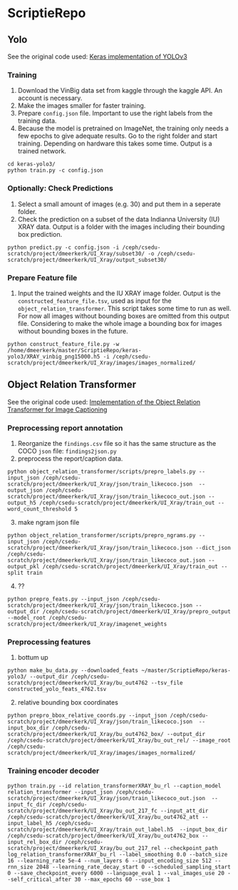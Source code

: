 # ScriptieRepo


## Yolo
See the original code used: [Keras implementation of YOLOv3 ](https://github.com/qqwweee/keras-yolo3/tree/e6598d13c703029b2686bc2eb8d5c09badf42992)
### Training
1. Download the VinBig data set from kaggle through the kaggle API. An account is necessary.
2. Make the images smaller for faster training.
3. Prepare `config.json` file. Important to use the right labels from the training data.
4. Because the model is pretrained on ImageNet, the training only needs a few epochs to give adequate results. Go to the right folder and start training. Depending on hardware this takes some time. Output is a trained network.
```
cd keras-yolo3/
python train.py -c config.json
```
### Optionally: Check Predictions
1. Select a small amount of images (e.g. 30) and put them in a seperate folder.
1. Check the prediction on a subset of the data Indianna University (IU) XRAY data. Output is a folder with the images including their bounding box prediction.
```
python predict.py -c config.json -i /ceph/csedu-scratch/project/dmeerkerk/UI_Xray/subset30/ -o /ceph/csedu-scratch/project/dmeerkerk/UI_Xray/output_subset30/
```
### Prepare Feature file
1. Input the trained weights and the IU XRAY image folder. Output is the `constructed_feature_file.tsv`, used as input for the `object_relation_transformer`. This script takes some time to run as well. For now all images without bounding boxes are omitted from this output file. Considering to make the whole image a bounding box for images without bounding boxes in the future.
```
python construct_feature_file.py -w /home/dmeerkerk/master/ScriptieRepo/keras-yolo3/XRAY_vinbig_png15000.h5 -i /ceph/csedu-scratch/project/dmeerkerk/UI_Xray/images/images_normalized/
```
## Object Relation Transformer
See the original code used: [Implementation of the Object Relation Transformer for Image Captioning ](https://github.com/yahoo/object_relation_transformer/tree/ec4a29904035e4b3030a9447d14c323b4f321191)

### Preprocessing report annotation
1. Reorganize the `findings.csv` file so it has the same structure as the COCO `json` file: `findings2json.py`
2. preprocess the report/caption data.
```
python object_relation_transformer/scripts/prepro_labels.py --input_json /ceph/csedu-scratch/project/dmeerkerk/UI_Xray/json/train_likecoco.json  --output_json /ceph/csedu-scratch/project/dmeerkerk/UI_Xray/json/train_likecoco_out.json --output_h5 /ceph/csedu-scratch/project/dmeerkerk/UI_Xray/train_out --word_count_threshold 5
```
3. make ngram json file
```
python object_relation_transformer/scripts/prepro_ngrams.py --input_json /ceph/csedu-scratch/project/dmeerkerk/UI_Xray/json/train_likecoco.json --dict_json /ceph/csedu-scratch/project/dmeerkerk/UI_Xray/json/train_likecoco_out.json --output_pkl /ceph/csedu-scratch/project/dmeerkerk/UI_Xray/train_out --split train

```
4. ??
```
python prepro_feats.py --input_json /ceph/csedu-scratch/project/dmeerkerk/UI_Xray/json/train_likecoco.json --output_dir /ceph/csedu-scratch/project/dmeerkerk/UI_Xray/prepro_output --model_root /ceph/csedu-scratch/project/dmeerkerk/UI_Xray/imagenet_weights
```
### Preprocessing features
1. bottum up
```
python make_bu_data.py --downloaded_feats ~/master/ScriptieRepo/keras-yolo3/ --output_dir /ceph/csedu-scratch/project/dmeerkerk/UI_Xray/bu_out4762 --tsv_file constructed_yolo_feats_4762.tsv
```
2. relative bounding box coordinates
```
python prepro_bbox_relative_coords.py --input_json /ceph/csedu-scratch/project/dmeerkerk/UI_Xray/json/train_likecoco.json  --input_box_dir /ceph/csedu-scratch/project/dmeerkerk/UI_Xray/bu_out4762_box/ --output_dir /ceph/csedu-scratch/project/dmeerkerk/UI_Xray/bu_out_rel/ --image_root /ceph/csedu-scratch/project/dmeerkerk/UI_Xray/images/images_normalized/

```
### Training encoder decoder
```
python train.py --id relation_transformerXRAY_bu_rl --caption_model relation_transformer --input_json /ceph/csedu-scratch/project/dmeerkerk/UI_Xray/json/train_likecoco_out.json  --input_fc_dir /ceph/csedu-scratch/project/dmeerkerk/UI_Xray/bu_out_217_fc --input_att_dir /ceph/csedu-scratch/project/dmeerkerk/UI_Xray/bu_out4762_att --input_label_h5 /ceph/csedu-scratch/project/dmeerkerk/UI_Xray/train_out_label.h5  --input_box_dir /ceph/csedu-scratch/project/dmeerkerk/UI_Xray/bu_out4762_box --input_rel_box_dir /ceph/csedu-scratch/project/dmeerkerk/UI_Xray/bu_out_217_rel --checkpoint_path log_relation_transformerXRAY_bu_rl --label_smoothing 0.0 --batch_size 16 --learning_rate 5e-4 --num_layers 6 --input_encoding_size 512 --rnn_size 2048 --learning_rate_decay_start 0 --scheduled_sampling_start 0 --save_checkpoint_every 6000 --language_eval 1 --val_images_use 20 --self_critical_after 30 --max_epochs 60 --use_box 1

```
